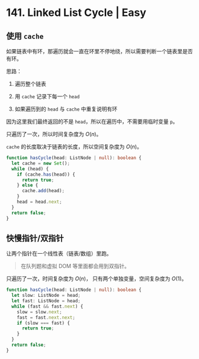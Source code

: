 # 141. Linked List Cycle | Easy

## 使用 `cache`

如果链表中有环，那遍历就会一直在环里不停地绕，所以需要判断一个链表里是否有环。

思路：

1. 遍历整个链表

2. 用 `cache` 记录下每一个 `head`

3. 如果遍历到的 `head` 与 `cache` 中重复说明有环

因为这里我们最终返回的不是 `head`，所以在遍历中，不需要用临时变量 `p`。

只遍历了一次，所以时间复杂度为 $O(n)$。

`cache` 的长度取决于链表的长度，所以空间复杂度为 $O(n)$。

```ts
function hasCycle(head: ListNode | null): boolean {
  let cache = new Set();
  while (head) {
    if (cache.has(head)) {
      return true;
    } else {
      cache.add(head);
    }
    head = head.next;
  }
  return false;
}
```

## 快慢指针/双指针

让两个指针在一个线性表（链表/数组）里跑。

> 在队列题和虚拟 DOM 等里面都会用到双指针。

只遍历了一次，时间复杂度为 $O(n)$，
只有两个单独变量，空间复杂度为 $O(1)$。

```ts
function hasCycle(head: ListNode | null): boolean {
  let slow: ListNode = head;
  let fast: ListNode = head;
  while (fast && fast.next) {
    slow = slow.next;
    fast = fast.next.next;
    if (slow === fast) {
      return true;
    }
  }
  return false;
}
```
